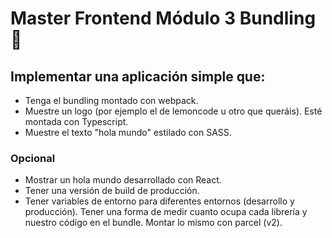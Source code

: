 # Master Frontend Módulo 3 Bundling :lemon:

## Implementar una aplicación simple que:

- Tenga el bundling montado con webpack.
- Muestre un logo (por ejemplo el de lemoncode u otro que queráis). Esté montada con Typescript.
- Muestre el texto "hola mundo" estilado con SASS.

### Opcional

- Mostrar un hola mundo desarrollado con React.
- Tener una versión de build de producción.
- Tener variables de entorno para diferentes entornos (desarrollo y producción). Tener una forma de medir cuanto ocupa cada librería y nuestro código en el bundle. Montar lo mismo con parcel (v2).

